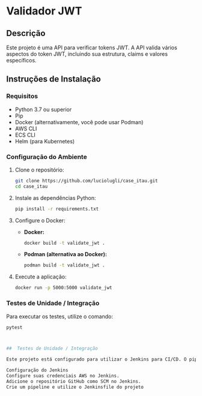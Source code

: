 # Validador JWT

## Descrição

Este projeto é uma API para verificar tokens JWT. A API valida vários aspectos do token JWT, incluindo sua estrutura, claims e valores específicos.

## Instruções de Instalação

### Requisitos

- Python 3.7 ou superior
- Pip
- Docker (alternativamente, você pode usar Podman)
- AWS CLI
- ECS CLI
- Helm (para Kubernetes)

### Configuração do Ambiente

1. Clone o repositório:
    ```bash
    git clone https://github.com/luciolugli/case_itau.git
    cd case_itau
    ```

2. Instale as dependências Python:
    ```bash
    pip install -r requirements.txt
    ```

3. Configure o Docker:
    - **Docker:**
        ```bash
        docker build -t validate_jwt .
        ```
    - **Podman (alternativa ao Docker):**
        ```bash
        podman build -t validate_jwt .
        ```

4. Execute a aplicação:
    ```bash
    docker run -p 5000:5000 validate_jwt
    ```

### Testes de Unidade / Integração

Para executar os testes, utilize o comando:
```bash
pytest



##  Testes de Unidade / Integração

Este projeto está configurado para utilizar o Jenkins para CI/CD. O pipeline Jenkinsfile inclui etapas para construção, push para ECR e deploy para ECS.

Configuração do Jenkins
Configure suas credenciais AWS no Jenkins.
Adicione o repositório GitHub como SCM no Jenkins.
Crie um pipeline e utilize o Jenkinsfile do projeto


